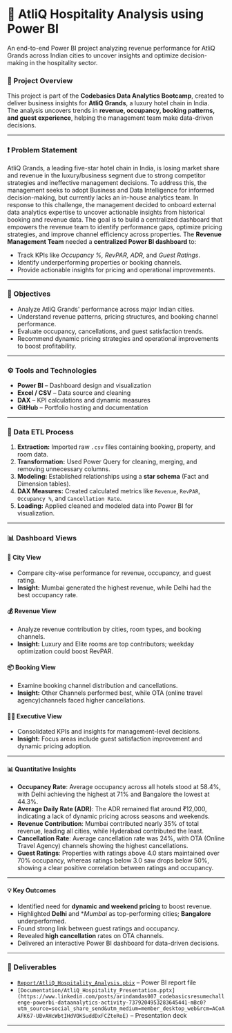# 🏨 AtliQ Hospitality Analysis using Power BI
An end-to-end Power BI project analyzing revenue performance for AtliQ Grands across Indian cities to uncover insights and optimize decision-making in the hospitality sector.

### 📘 Project Overview
This project is part of the **Codebasics Data Analytics Bootcamp**, created to deliver business insights for **AtliQ Grands**, a luxury hotel chain in India.  
The analysis uncovers trends in **revenue, occupancy, booking patterns, and guest experience**, helping the management team make data-driven decisions.

---

### ❗ Problem Statement
AtliQ Grands, a leading five-star hotel chain in India, is losing market share and revenue in the luxury/business segment due to strong competitor strategies and ineffective management decisions. To address this, the management seeks to adopt Business and Data Intelligence for informed decision-making, but currently lacks an in-house analytics team. In response to this challenge, the management decided to onboard external data analytics expertise to uncover actionable insights from historical booking and revenue data. The goal is to build a centralized dashboard that empowers the revenue team to identify performance gaps, optimize pricing strategies, and improve channel efficiency across properties. The **Revenue Management Team** needed a **centralized Power BI dashboard** to:
- Track KPIs like *Occupancy %, RevPAR, ADR,* and *Guest Ratings*.  
- Identify underperforming properties or booking channels.  
- Provide actionable insights for pricing and operational improvements.

---

### 🎯 Objectives
- Analyze AtliQ Grands' performance across major Indian cities.
- Understand revenue patterns, pricing structures, and booking channel performance.
- Evaluate occupancy, cancellations, and guest satisfaction trends.
- Recommend dynamic pricing strategies and operational improvements to boost profitability.

---

### ⚙️ Tools and Technologies
- **Power BI** – Dashboard design and visualization  
- **Excel / CSV** – Data source and cleaning  
- **DAX** – KPI calculations and dynamic measures  
- **GitHub** – Portfolio hosting and documentation  

---

### 🧱 Data ETL Process
1. **Extraction:** Imported raw `.csv` files containing booking, property, and room data.  
2. **Transformation:** Used Power Query for cleaning, merging, and removing unnecessary columns.  
3. **Modeling:** Established relationships using a **star schema** (Fact and Dimension tables).  
4. **DAX Measures:** Created calculated metrics like `Revenue`, `RevPAR`, `Occupancy %`, and `Cancellation Rate`.  
5. **Loading:** Applied cleaned and modeled data into Power BI for visualization.  

---

### 📊 Dashboard Views

#### 🌆 **City View**
- Compare city-wise performance for revenue, occupancy, and guest rating.  
- **Insight:** Mumbai generated the highest revenue, while Delhi had the best occupancy rate.

#### 💰 **Revenue View**
- Analyze revenue contribution by cities, room types, and booking channels.  
- **Insight:** Luxury and Elite rooms are top contributors; weekday optimization could boost RevPAR.

#### 📦 **Booking View**
- Examine booking channel distribution and cancellations.  
- **Insight:** Other Channels performed best, while OTA (online travel agency)channels faced higher cancellations.

#### 🧑‍💼 **Executive View**
- Consolidated KPIs and insights for management-level decisions.  
- **Insight:** Focus areas include guest satisfaction improvement and dynamic pricing adoption.

---

#### 📊 **Quantitative Insights**

- **Occupancy Rate**: Average occupancy across all hotels stood at 58.4%, with Delhi achieving the highest at 71% and Bangalore the lowest at 44.3%.
- **Average Daily Rate (ADR)**: The ADR remained flat around ₹12,000, indicating a lack of dynamic pricing across seasons and weekends.
- **Revenue Contribution**: Mumbai contributed nearly 35% of total revenue, leading all cities, while Hyderabad contributed the least.
- **Cancellation Rate**: Average cancellation rate was 24%, with OTA (Online Travel Agency) channels showing the highest cancellations.
- **Guest Ratings**: Properties with ratings above 4.0 stars maintained over 70% occupancy, whereas ratings below 3.0 saw drops below 50%, showing a clear positive correlation between ratings and occupancy.

---

#### 💡 **Key Outcomes**

- Identified need for **dynamic and weekend pricing** to boost revenue.
- Highlighted **Delhi** and **Mumbai* as top-performing cities; **Bangalore** underperformed.
- Found strong link between guest ratings and occupancy.
- Revealed **high cancellation** rates on OTA channels.
- Delivered an interactive Power BI dashboard for data-driven decisions.

---

### 📎 Deliverables
- [`Report/AtliQ_Hospitality_Analysis.pbix`](https://app.powerbi.com/view?r=eyJrIjoiYzcwNGNjMzItM2YwNC00ZjgwLTk4YjktMjVkZGIyM2QwZTVhIiwidCI6ImM2ZTU0OWIzLTVmNDUtNDAzMi1hYWU5LWQ0MjQ0ZGM1YjJjNCJ9) – Power BI report file    
- `[Documentation/AtliQ_Hospitality_Presentation.pptx](https://www.linkedin.com/posts/arindamdas007_codebasicsresumechallenge-powerbi-dataanalytics-activity-7379204953283645441-mBc0?utm_source=social_share_send&utm_medium=member_desktop_web&rcm=ACoAAFK67-UBvAHcWbtIHdVOKSuddDxFCZteRoE)` – Presentation deck  

---

